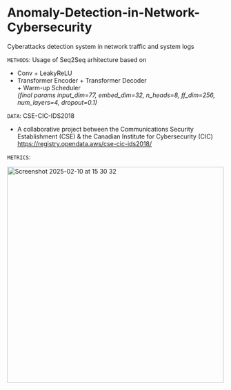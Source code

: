 # Anomaly-Detection-in-Network-Cybersecurity
Cyberattacks detection system in network traffic and system logs

`METHODS`: Usage of Seq2Seq arhitecture based on
 - Conv + LeakyReLU
 - Transformer Encoder + Transformer Decoder 
   <br> + Warm-up Scheduler
   <br> *(final params input_dim=77, embed_dim=32, n_heads=8, ff_dim=256, num_layers=4, dropout=0.1)*


`DATA`: CSE-CIC-IDS2018
- A collaborative project between the Communications Security Establishment (CSE) & the Canadian Institute for Cybersecurity (CIC) https://registry.opendata.aws/cse-cic-ids2018/

  
`METRICS`:

<img width="502" alt="Screenshot 2025-02-10 at 15 30 32" src="https://github.com/user-attachments/assets/ffb853ff-cda7-4cba-b079-dbc5d48f8f2e" />
